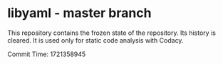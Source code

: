 # libyaml - master branch

This repository contains the frozen state of the repository.
Its history is cleared. It is used only for static code
analysis with Codacy.

Commit Time: 1721358945